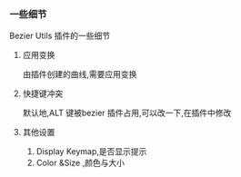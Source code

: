 ### 一些细节

Bezier Utils 插件的一些细节

1. 应用变换

   由插件创建的曲线,需要应用变换

2. 快捷键冲突

   默认地,ALT 键被bezier 插件占用,可以改一下,在插件中修改

3. 其他设置

   1. Display Keymap,是否显示提示
   2. Color &Size ,颜色与大小

